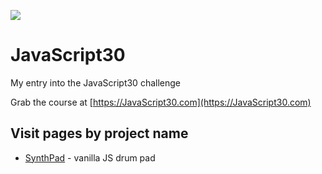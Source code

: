 ﻿![](https://javascript30.com/images/JS3-social-share.png)

# JavaScript30

My entry into the JavaScript30 challenge

Grab the course at [https://JavaScript30.com](https://JavaScript30.com)

## Visit pages by project name

* [SynthPad](https://github.com/nichelicorn/JavaScript30/tree/master/01%20-%20JavaScript%20Drum%20Kit) - vanilla JS drum pad
